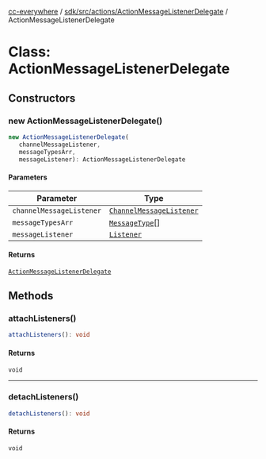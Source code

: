 [cc-everywhere](../../../../../index.md) / [sdk/src/actions/ActionMessageListenerDelegate](../index.md) / ActionMessageListenerDelegate

# Class: ActionMessageListenerDelegate

## Constructors

### new ActionMessageListenerDelegate()

```ts
new ActionMessageListenerDelegate(
   channelMessageListener, 
   messageTypesArr, 
   messageListener): ActionMessageListenerDelegate
```

#### Parameters

| Parameter | Type |
| ------ | ------ |
| `channelMessageListener` | [`ChannelMessageListener`](../../../../../shared/src/messenger/ChannelMessageListener/classes/ChannelMessageListener.md) |
| `messageTypesArr` | [`MessageType`](../../../../../shared/src/messenger/Message.types/enumerations/MessageType.md)[] |
| `messageListener` | [`Listener`](../../../../../shared/src/messenger/ChannelMessageListener/type-aliases/Listener.md) |

#### Returns

[`ActionMessageListenerDelegate`](ActionMessageListenerDelegate.md)

## Methods

### attachListeners()

```ts
attachListeners(): void
```

#### Returns

`void`

***

### detachListeners()

```ts
detachListeners(): void
```

#### Returns

`void`
